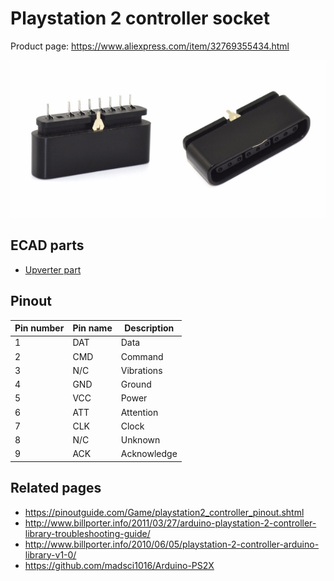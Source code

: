 Playstation 2 controller socket
===============================

Product page: <https://www.aliexpress.com/item/32769355434.html>

<img width="50%" src="Playstation 2 controller socket 1.jpg"/><img width="50%" src="Playstation 2 controller socket 2.jpg"/>

ECAD parts
----------

* [Upverter part](https://upverter.com/part/id/7ce24782006f10b4/)

Pinout
------

| Pin number | Pin name | Description |
| ---------- | -------- | ----------- |
|     1      |   DAT    | Data        |
|     2      |   CMD    | Command     |
|     3      |   N/C    | Vibrations  |
|     4      |   GND    | Ground      |
|     5      |   VCC    | Power       |
|     6      |   ATT    | Attention   |
|     7      |   CLK    | Clock       |
|     8      |   N/C    | Unknown     |
|     9      |   ACK    | Acknowledge |

Related pages
-------------

* <https://pinoutguide.com/Game/playstation2_controller_pinout.shtml>
* <http://www.billporter.info/2011/03/27/arduino-playstation-2-controller-library-troubleshooting-guide/>
* <http://www.billporter.info/2010/06/05/playstation-2-controller-arduino-library-v1-0/>
* <https://github.com/madsci1016/Arduino-PS2X>
